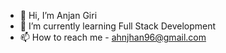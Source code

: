 - 👋 Hi, I’m Anjan Giri
- 🌱 I’m currently learning Full Stack Development
- 📫 How to reach me - ahnjhan96@gmail.com

<!---
Anjan-Giri/Anjan-Giri is a ✨ special ✨ repository because its `README.md` (this file) appears on your GitHub profile.
You can click the Preview link to take a look at your changes.
--->
